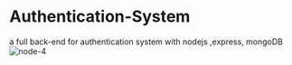 # Authentication-System
a full back-end for  authentication system with nodejs ,express, mongoDB
![node-4](https://user-images.githubusercontent.com/42955212/65408773-d8288580-ddee-11e9-8dd8-68806a1d4967.jpg)
